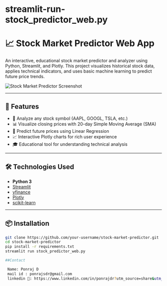 # streamlit-run-stock_predictor_web.py


# 📈 Stock Market Predictor Web App

An interactive, educational stock market predictor and analyzer using Python, Streamlit, and Plotly. This project visualizes historical stock data, applies technical indicators, and uses basic machine learning to predict future price trends.

![Stock Market Predictor Screenshot](./screenshot.png)

---

## 🚀 Features

- 🔎 Analyze any stock symbol (AAPL, GOOGL, TSLA, etc.)
- 📊 Visualize closing prices with 20-day Simple Moving Average (SMA)
- 🔮 Predict future prices using Linear Regression
- 📈 Interactive Plotly charts for rich user experience
- 🎓 Educational tool for understanding technical analysis

---

## 🛠️ Technologies Used

- **Python 3**
- [Streamlit](https://streamlit.io/)
- [yfinance](https://pypi.org/project/yfinance/)
- [Plotly](https://plotly.com/python/)
- [scikit-learn](https://scikit-learn.org/)

---

## 📦 Installation

```bash
git clone https://github.com/your-username/stock-market-predictor.git
cd stock-market-predictor
pip install -r requirements.txt
streamlit run stock_predictor_web.py

##Contact 

 Name: Ponraj D 
 mail id : ponrajsdr@gmail.com 
 linkedin 🔗: https://www.linkedin.com/in/ponrajdr?utm_source=share&utm_campaign=share_via&utm_content=profile&utm_medium=android_app


 